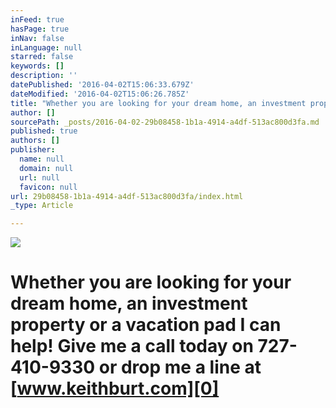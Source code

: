 ```yaml
---
inFeed: true
hasPage: true
inNav: false
inLanguage: null
starred: false
keywords: []
description: ''
datePublished: '2016-04-02T15:06:33.679Z'
dateModified: '2016-04-02T15:06:26.785Z'
title: "Whether you are looking for your dream home, an investment property or a vacation pad I can help! \_ Give me a call today on 727-410-9330 or drop me a line at www.keithburt.com"
author: []
sourcePath: _posts/2016-04-02-29b08458-1b1a-4914-a4df-513ac800d3fa.md
published: true
authors: []
publisher:
  name: null
  domain: null
  url: null
  favicon: null
url: 29b08458-1b1a-4914-a4df-513ac800d3fa/index.html
_type: Article

---
```

![](https://the-grid-user-content.s3-us-west-2.amazonaws.com/94fe8b1a-c7a5-4ea2-bf61-06ad235423e6.jpg)

# Whether you are looking for your dream home, an investment property or a vacation pad I can help!   Give me a call today on 727-410-9330 or drop me a line at [www.keithburt.com][0]

[0]: null